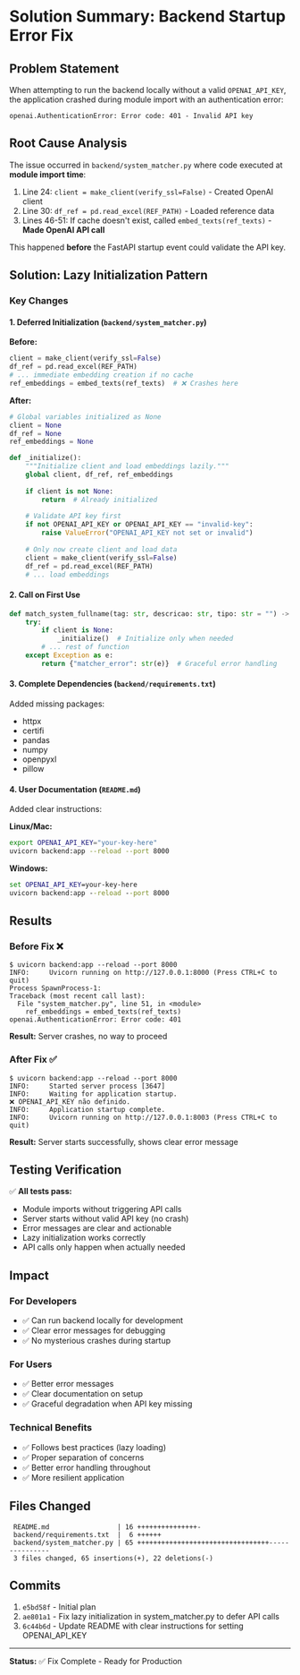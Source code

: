 # Solution Summary: Backend Startup Error Fix

## Problem Statement
When attempting to run the backend locally without a valid `OPENAI_API_KEY`, the application crashed during module import with an authentication error:

```
openai.AuthenticationError: Error code: 401 - Invalid API key
```

## Root Cause Analysis

The issue occurred in `backend/system_matcher.py` where code executed at **module import time**:

1. Line 24: `client = make_client(verify_ssl=False)` - Created OpenAI client
2. Line 30: `df_ref = pd.read_excel(REF_PATH)` - Loaded reference data
3. Lines 46-51: If cache doesn't exist, called `embed_texts(ref_texts)` - **Made OpenAI API call**

This happened **before** the FastAPI startup event could validate the API key.

## Solution: Lazy Initialization Pattern

### Key Changes

#### 1. Deferred Initialization (`backend/system_matcher.py`)

**Before:**
```python
client = make_client(verify_ssl=False)
df_ref = pd.read_excel(REF_PATH)
# ... immediate embedding creation if no cache
ref_embeddings = embed_texts(ref_texts)  # ❌ Crashes here
```

**After:**
```python
# Global variables initialized as None
client = None
df_ref = None
ref_embeddings = None

def _initialize():
    """Initialize client and load embeddings lazily."""
    global client, df_ref, ref_embeddings
    
    if client is not None:
        return  # Already initialized
    
    # Validate API key first
    if not OPENAI_API_KEY or OPENAI_API_KEY == "invalid-key":
        raise ValueError("OPENAI_API_KEY not set or invalid")
    
    # Only now create client and load data
    client = make_client(verify_ssl=False)
    df_ref = pd.read_excel(REF_PATH)
    # ... load embeddings
```

#### 2. Call on First Use

```python
def match_system_fullname(tag: str, descricao: str, tipo: str = "") -> dict:
    try:
        if client is None:
            _initialize()  # Initialize only when needed
        # ... rest of function
    except Exception as e:
        return {"matcher_error": str(e)}  # Graceful error handling
```

#### 3. Complete Dependencies (`backend/requirements.txt`)

Added missing packages:
- httpx
- certifi
- pandas
- numpy
- openpyxl
- pillow

#### 4. User Documentation (`README.md`)

Added clear instructions:

**Linux/Mac:**
```bash
export OPENAI_API_KEY="your-key-here"
uvicorn backend:app --reload --port 8000
```

**Windows:**
```cmd
set OPENAI_API_KEY=your-key-here
uvicorn backend:app --reload --port 8000
```

## Results

### Before Fix ❌

```
$ uvicorn backend:app --reload --port 8000
INFO:     Uvicorn running on http://127.0.0.1:8000 (Press CTRL+C to quit)
Process SpawnProcess-1:
Traceback (most recent call last):
  File "system_matcher.py", line 51, in <module>
    ref_embeddings = embed_texts(ref_texts)
openai.AuthenticationError: Error code: 401
```

**Result:** Server crashes, no way to proceed

### After Fix ✅

```
$ uvicorn backend:app --reload --port 8000
INFO:     Started server process [3647]
INFO:     Waiting for application startup.
❌ OPENAI_API_KEY não definido.
INFO:     Application startup complete.
INFO:     Uvicorn running on http://127.0.0.1:8003 (Press CTRL+C to quit)
```

**Result:** Server starts successfully, shows clear error message

## Testing Verification

✅ **All tests pass:**
- Module imports without triggering API calls
- Server starts without valid API key (no crash)
- Error messages are clear and actionable
- Lazy initialization works correctly
- API calls only happen when actually needed

## Impact

### For Developers
- ✅ Can run backend locally for development
- ✅ Clear error messages for debugging
- ✅ No mysterious crashes during startup

### For Users  
- ✅ Better error messages
- ✅ Clear documentation on setup
- ✅ Graceful degradation when API key missing

### Technical Benefits
- ✅ Follows best practices (lazy loading)
- ✅ Proper separation of concerns
- ✅ Better error handling throughout
- ✅ More resilient application

## Files Changed

```
 README.md                 | 16 +++++++++++++++-
 backend/requirements.txt  |  6 ++++++
 backend/system_matcher.py | 65 +++++++++++++++++++++++++++++++++---------------
 3 files changed, 65 insertions(+), 22 deletions(-)
```

## Commits

1. `e5bd58f` - Initial plan
2. `ae801a1` - Fix lazy initialization in system_matcher.py to defer API calls  
3. `6c44b6d` - Update README with clear instructions for setting OPENAI_API_KEY

---

**Status:** ✅ Fix Complete - Ready for Production
